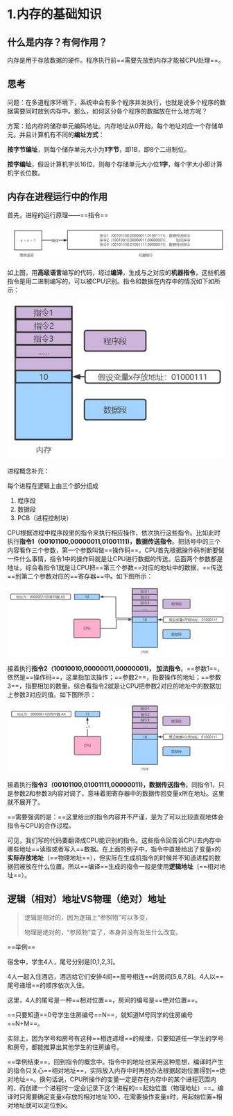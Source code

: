 # 1.内存的基础知识

## 什么是内存？有何作用？

内存是用于存放数据的硬件。程序执行前==需要先放到内存才能被CPU处理==。

## 思考

问题：在多道程序环境下，系统中会有多个程序并发执行，也就是说多个程序的数据需要同时放到内存中。那么，如何区分各个程序的数据放在什么地方呢？

方案：给内存的储存单元编码地址。内存地址从0开始，每个地址对应一个存储单元。并且计算机有不同的**编址方式**：

**按字节编址**，则每个储存单元大小为**1字节**，即1B，即8个二进制位。

**按字编址**，假设计算机字长16位，则每个存储单元大小位**1字**，每个字大小即计算机字长位数。

## 内存在进程运行中的作用

首先，进程的运行原理——==指令==

![image-20220922095431538](https://raw.githubusercontent.com/Eneru7/img/main/img_folder/image-20220922095431538.png)

如上图，用**高级语言**编写的代码，经过**编译**，生成与之对应的**机器指令**，这些机器指令是用二进制编写的，可以被CPU识别。指令和数据在内存中的情况如下如所示：

![image-20220922101737142](https://raw.githubusercontent.com/Eneru7/img/main/img_folder/image-20220922101737142.png)

进程概念补充：

每个进程在逻辑上由三个部分组成

1. 程序段
2. 数据段
3. PCB（进程控制块）

CPU根据进程中程序段里的指令来执行相应操作，依次执行这些指令。比如此时执行**指令1（00101100,00000011,01001111)，数据传送指令**。把括号中的三个内容看作三个参数，第一个参数叫做==操作码==。CPU首先根据操作码判断要做一件什么事情，指令1中的操作码就是让CPU进行数据的传送。后面两个参数都是地址，综合看指令1就是让CPU把==第三个参数==对应的地址中的数据，==传送==到第二个参数对应的==寄存器==中。如下图所示：

![image-20220922102524520](https://raw.githubusercontent.com/Eneru7/img/main/img_folder/image-20220922102524520.png)

接着执行**指令2（10010010,00000011,00000001)， 加法指令**。==参数1==，依然是==操作码==，这里指加法操作；==参数2==，指要操作的地址；==参数3==，指要相加的数量。综合看指令2就是让CPU把参数2对应的地址中的数据加上参数3对应的值。如下图所示：

![image-20220922105839292](https://raw.githubusercontent.com/Eneru7/img/main/img_folder/image-20220922105839292.png)

接着执行**指令3（00101100,01001111,00000011)，数据传送指令**。同指令1，只是参数2和参数3内容对调了，意味着把寄存器中的数据传回变量x所在地址。这里就不展开了。

==需要强调的是：==这里给出的指令内容并不严谨，是为了可以比较直观地体会指令与CPU的合作过程。

可见，我们写的代码要翻译成CPU能识别的指令。这些指令回告诉CPU去内存中哪些地址==读取或者写入==数据。在上面的例子中，指令中直接给出了变量x的**实际存放地址**（==物理地址==），但实际在生成机指令的时候并不知道进程的数据回被放在什么位置。所以==编译==生成的指令一般是使用**逻辑地址**（==相对地址==）。

## 逻辑（相对）地址VS物理（绝对）地址

> 逻辑是相对的，因为逻辑上“参照物”可以多变，
>
> 物理是绝对的，“参照物”变了，本身并没有发生什么改变。

==举例==

宿舍中，学生4人，尾号分别是[0,1,2,3]。

4人一起入住酒店，酒店给它们安排4间==房号相连==的房间[5,6,7,8]。4人以==尾号递增==的顺序依次入住。

这里，4人的尾号是一种==相对位置==，房间的编号是==绝对位置==。

==只要知道==0号学生住房编号==N==，就知道M号同学的住房编号==N+M==。

实际上，因为学号和房号有这种==相连递增==的规律，只要知道任一学生的学号和房号，都能推算出其他学生的住房编号。

==举例结束==，回到指令的概念中。指令中的地址也采用这种思想，编译时产生的指令只关心==相对地址==，实际放入内存中时再想办法根据起始位置得到==绝对地址==。换句话说，CPU所操作的变量一定是存在内存中的某个进程范围内的，而创建一个进程时一定会记录下这个进程的==起始位置（物理地址）==。编译时只需要确定变量x存放的相对地址100，在需要操作变量x时，用起始位置+相对地址就可以定位到x。